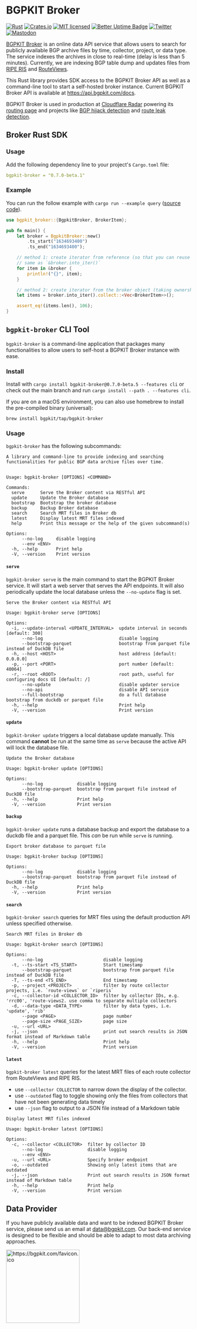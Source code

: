 # BGPKIT Broker

[![Rust](https://github.com/bgpkit/bgpkit-broker/actions/workflows/rust.yml/badge.svg)](https://github.com/bgpkit/bgpkit-broker/actions/workflows/rust.yml)
[![Crates.io][crates-badge]][crates-url]
[![MIT licensed][mit-badge]][mit-url]
[![Better Uptime Badge](https://betteruptime.com/status-badges/v1/monitor/mfwr.svg)](https://status.bgpkit.com)
[![Twitter][twitter-badge]][twitter-url]
[![Mastodon][mastodon-badge]][mastodon-url]


[crates-badge]: https://img.shields.io/crates/v/bgpkit-broker.svg
[crates-url]: https://crates.io/crates/bgpkit-broker
[mit-badge]: https://img.shields.io/badge/license-MIT-blue.svg
[mit-url]: https://github.com/bgpkit/bgpkit-broker/blob/main/LICENSE
[twitter-badge]: https://shields.io/badge/Follow-lightgrey?logo=twitter&style=social
[twitter-url]: https://twitter.com/bgpkit
[mastodon-url]: https://infosec.exchange/@bgpkit
[mastodon-badge]: https://img.shields.io/mastodon/follow/109852506691103147?domain=https%3A%2F%2Finfosec.exchange&style=social

[BGPKIT Broker](https://bgpkit.com/broker) is an online data API service that allows users to search for publicly available BGP archive files by time, collector, project, or data type. The service indexes the archives in close to real-time (delay is less than 5 minutes). Currently, we are indexing BGP table dump and updates files from [RIPE RIS][ripe-ris] and [RouteViews][route-views].

[ripe-ris]: https://www.ripe.net/analyse/internet-measurements/routing-information-service-ris/ris-data-access/mrt-files-store
[route-views]: http://archive.routeviews.org/

This Rust library provides SDK access to the BGPKIT Broker API as well as a command-line tool to start a self-hosted broker instance. 
Current BGPKIT Broker API is available at <https://api.bgpkit.com/docs>.

BGPKIT Broker is used in production at [Cloudflare Radar][radar] powering its [routing page][routing] and projects like [BGP hijack detection]() and [route leak detection](https://blog.cloudflare.com/route-leak-detection-with-cloudflare-radar/).

[radar]: https://radar.cloudflare.com/
[route-leak]: https://blog.cloudflare.com/route-leak-detection-with-cloudflare-radar/
[hijack]: https://blog.cloudflare.com/bgp-hijack-detection/
[routing]: https://blog.cloudflare.com/radar-routing/

## Broker Rust SDK

### Usage

Add the following dependency line to your project's `Cargo.toml` file:
```yaml
bgpkit-broker = "0.7.0-beta.1"
```

### Example

You can run the follow example with `cargo run --example query` ([source code](./examples/query.rs)).

```rust
use bgpkit_broker::{BgpkitBroker, BrokerItem};

pub fn main() {
    let broker = BgpkitBroker::new()
        .ts_start("1634693400")
        .ts_end("1634693400");

    // method 1: create iterator from reference (so that you can reuse the broker object)
    // same as `&broker.into_iter()`
    for item in &broker {
        println!("{}", item);
    }

    // method 2: create iterator from the broker object (taking ownership)
    let items = broker.into_iter().collect::<Vec<BrokerItem>>();

    assert_eq!(items.len(), 106);
}
```

## `bgpkit-broker` CLI Tool

`bgpkit-broker` is a command-line application that packages many functionalities to allow users to self-host a BGPKIT Broker instance with ease.

### Install

Install with `cargo install bgpkit-broker@0.7.0-beta.5 --features cli` or check out the main branch and run `cargo install --path . --features cli`.

If you are on a macOS environment, you can also use homebrew to install the pre-compiled binary (universal):
```
brew install bgpkit/tap/bgpkit-broker
```
### Usage

`bgpkit-broker` has the following subcommands:

```text
A library and command-line to provide indexing and searching functionalities for public BGP data archive files over time.


Usage: bgpkit-broker [OPTIONS] <COMMAND>

Commands:
  serve      Serve the Broker content via RESTful API
  update     Update the Broker database
  bootstrap  Bootstrap the broker database
  backup     Backup Broker database
  search     Search MRT files in Broker db
  latest     Display latest MRT files indexed
  help       Print this message or the help of the given subcommand(s)

Options:
      --no-log     disable logging
      --env <ENV>  
  -h, --help       Print help
  -V, --version    Print version
```

#### `serve`

`bgpkit-broker serve` is the main command to start the BGPKIT Broker service. It will start a web server that serves the API endpoints. It will also periodically update the local database unless the `--no-update` flag is set.

```text
Serve the Broker content via RESTful API

Usage: bgpkit-broker serve [OPTIONS]

Options:
  -i, --update-interval <UPDATE_INTERVAL>  update interval in seconds [default: 300]
      --no-log                             disable logging
      --bootstrap-parquet                  bootstrap from parquet file instead of DuckDB file
  -h, --host <HOST>                        host address [default: 0.0.0.0]
  -p, --port <PORT>                        port number [default: 40064]
  -r, --root <ROOT>                        root path, useful for configuring docs UI [default: /]
      --no-update                          disable updater service
      --no-api                             disable API service
      --full-bootstrap                     do a full database bootstrap from duckdb or parquet file
  -h, --help                               Print help
  -V, --version                            Print version
```

#### `update`

`bgpkit-broker update` triggers a local database update manually. This command **cannot** be run at the same time as `serve` because the active API will lock the database file.

```text
Update the Broker database

Usage: bgpkit-broker update [OPTIONS]

Options:
      --no-log             disable logging
      --bootstrap-parquet  bootstrap from parquet file instead of DuckDB file
  -h, --help               Print help
  -V, --version            Print version
```

#### `backup` 
`bgpkit-broker update` runs a database backup and export the database to a duckdb file and a parquet file. This *can* be run while `serve` is running.

```text
Export broker database to parquet file

Usage: bgpkit-broker backup [OPTIONS]

Options:
      --no-log             disable logging
      --bootstrap-parquet  bootstrap from parquet file instead of DuckDB file
  -h, --help               Print help
  -V, --version            Print version
```

#### `search` 
`bgpkit-broker search` queries for MRT files using the default production API unless specified otherwise.

```text
Search MRT files in Broker db

Usage: bgpkit-broker search [OPTIONS]

Options:
      --no-log                       disable logging
  -t, --ts-start <TS_START>          Start timestamp
      --bootstrap-parquet            bootstrap from parquet file instead of DuckDB file
  -T, --ts-end <TS_END>              End timestamp
  -p, --project <PROJECT>            filter by route collector projects, i.e. `route-views` or `riperis`
  -c, --collector-id <COLLECTOR_ID>  filter by collector IDs, e.g. 'rrc00', 'route-views2. use comma to separate multiple collectors
  -d, --data-type <DATA_TYPE>        filter by data types, i.e. 'update', 'rib'
      --page <PAGE>                  page number
      --page-size <PAGE_SIZE>        page size
  -u, --url <URL>                    
  -j, --json                         print out search results in JSON format instead of Markdown table
  -h, --help                         Print help
  -V, --version                      Print version
```

#### `latest`

`bgpkit-broker latest` queries for the latest MRT files of each route collector from RouteViews and RIPE RIS.

- use `--collector COLLECTOR` to narrow down the display of the collector.
- use `--outdated` flag to toggle showing only the files from collectors that have not been generating data timely
- use `--json` flag to output to a JSON file instead of a Markdown table

```text
Display latest MRT files indexed

Usage: bgpkit-broker latest [OPTIONS]

Options:
  -c, --collector <COLLECTOR>  filter by collector ID
      --no-log                 disable logging
      --env <ENV>              
  -u, --url <URL>              Specify broker endpoint
  -o, --outdated               Showing only latest items that are outdated
  -j, --json                   Print out search results in JSON format instead of Markdown table
  -h, --help                   Print help
  -V, --version                Print version
```

## Data Provider

If you have publicly available data and want to be indexed BGPKIT Broker service, please send us an email at
data@bgpkit.com. Our back-end service is designed to be flexible and should be able to adapt to most data archiving
approaches.

<a href="https://bgpkit.com"><img src="https://bgpkit.com/Original%20Logo%20Cropped.png" alt="https://bgpkit.com/favicon.ico" width="200"/></a>
